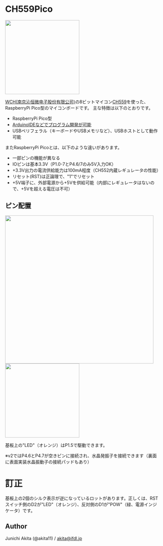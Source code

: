 # CH559Pico

<img src="https://github.com/akita11/CH559Pico/blob/main/CH559Pico.png" width="240px">

[WCH(南京沁恒微电子股份有限公司)](http://wch-ic.com/)の8ビットマイコン[CH559](http://wch-ic.com/products/CH559.html)を使った、RaspberryPi Pico型のマイコンボードです。
主な特徴は以下のとおりです。

- RaspberryPi Pico型
- [ArduinoIDEなどでプログラム開発が可能](https://qiita.com/akita11/items/d7baed4ca3c06e292637)
- USBペリフェラル（キーボードやUSBメモリなど）、USBホストとして動作可能

またRaspberryPi Picoとは、以下のような違いがあります。
- 一部ピンの機能が異なる
- IOピンは基本3.3V（P1.0-7とP4.6/7のみ5V入力OK）
- +3.3V出力の電流供給能力は100mA程度（CH552内蔵レギュレータの性能）
- リセット(RST)は正論理で、"1"でリセット
- +5V端子に、外部電源から+5Vを供給可能（内部にレギュレータはないので、+5Vを超える電圧は不可）


## ピン配置

<img src="https://github.com/akita11/CH559Pico/blob/main/CH559Pico_pin.png" width="480px">

<img src="https://github.com/akita11/CH559Pico/blob/main/CH559Pico_Back.png" width="240px">

基板上の"LED"（オレンジ）はP1.5で駆動できます。

※v2ではP4.6とP4.7が空きピンに接続され、水晶発振子を接続できます（裏面に表面実装水晶振動子の接続パッドもあり）

# 訂正

基板上の2個のシルク表示が逆になっているロットがあります。正しくは、RSTスイッチ側のD2が"LED"（オレンジ）、反対側のD1が"POW"（緑、電源インジケータ）です。


## Author

Junichi Akita (@akita11) / akita@ifdl.jp
